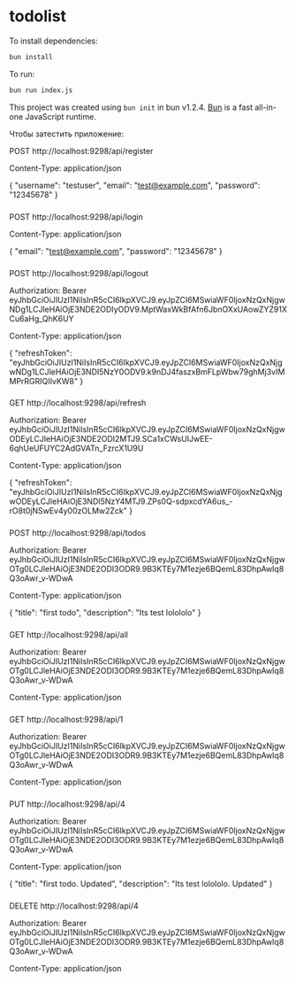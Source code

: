# todolist

To install dependencies:

```bash
bun install
```

To run:

```bash
bun run index.js
```

This project was created using `bun init` in bun v1.2.4. [Bun](https://bun.sh) is a fast all-in-one JavaScript runtime.


Чтобы затестить приложение:


POST http://localhost:9298/api/register

Content-Type: application/json

{
"username": "testuser",
"email": "test@example.com",
"password": "12345678"
}


###
POST http://localhost:9298/api/login

Content-Type: application/json

{
"email": "test@example.com",
"password": "12345678"
}


###
POST http://localhost:9298/api/logout

Authorization: Bearer eyJhbGciOiJIUzI1NiIsInR5cCI6IkpXVCJ9.eyJpZCI6MSwiaWF0IjoxNzQxNjgwNDg1LCJleHAiOjE3NDE2ODIyODV9.MptWaxWkBfAfn6JbnOXxUAowZYZ91XCu6aHg_QhK6UY

Content-Type: application/json

{
"refreshToken": "eyJhbGciOiJIUzI1NiIsInR5cCI6IkpXVCJ9.eyJpZCI6MSwiaWF0IjoxNzQxNjgwNDg1LCJleHAiOjE3NDI5NzY0ODV9.k9nDJ4faszxBmFLpWbw79ghMj3vIMMPrRGRIQIIvKW8"
}



###
GET http://localhost:9298/api/refresh

Authorization: Bearer eyJhbGciOiJIUzI1NiIsInR5cCI6IkpXVCJ9.eyJpZCI6MSwiaWF0IjoxNzQxNjgwODEyLCJleHAiOjE3NDE2ODI2MTJ9.SCa1xCWsUIJwEE-6qhUeUFUYC2AdGVATn_FzrcX1U9U

Content-Type: application/json

{
"refreshToken": "eyJhbGciOiJIUzI1NiIsInR5cCI6IkpXVCJ9.eyJpZCI6MSwiaWF0IjoxNzQxNjgwODEyLCJleHAiOjE3NDI5NzY4MTJ9.ZPs0Q-sdpxcdYA6us_-rO8t0jNSwEv4y00zOLMw2Zck"
}



###
POST http://localhost:9298/api/todos

Authorization: Bearer eyJhbGciOiJIUzI1NiIsInR5cCI6IkpXVCJ9.eyJpZCI6MSwiaWF0IjoxNzQxNjgwOTg0LCJleHAiOjE3NDE2ODI3ODR9.9B3KTEy7M1ezje6BQemL83DhpAwIq8Q3oAwr_v-WDwA

Content-Type: application/json

{
"title": "first todo",
"description": "Its test lolololo"
}



###
GET http://localhost:9298/api/all

Authorization: Bearer eyJhbGciOiJIUzI1NiIsInR5cCI6IkpXVCJ9.eyJpZCI6MSwiaWF0IjoxNzQxNjgwOTg0LCJleHAiOjE3NDE2ODI3ODR9.9B3KTEy7M1ezje6BQemL83DhpAwIq8Q3oAwr_v-WDwA

Content-Type: application/json





###
GET http://localhost:9298/api/1

Authorization: Bearer eyJhbGciOiJIUzI1NiIsInR5cCI6IkpXVCJ9.eyJpZCI6MSwiaWF0IjoxNzQxNjgwOTg0LCJleHAiOjE3NDE2ODI3ODR9.9B3KTEy7M1ezje6BQemL83DhpAwIq8Q3oAwr_v-WDwA

Content-Type: application/json





###
PUT http://localhost:9298/api/4

Authorization: Bearer eyJhbGciOiJIUzI1NiIsInR5cCI6IkpXVCJ9.eyJpZCI6MSwiaWF0IjoxNzQxNjgwOTg0LCJleHAiOjE3NDE2ODI3ODR9.9B3KTEy7M1ezje6BQemL83DhpAwIq8Q3oAwr_v-WDwA

Content-Type: application/json

{
"title": "first todo. Updated",
"description": "Its test lolololo. Updated"
}



###
DELETE http://localhost:9298/api/4

Authorization: Bearer eyJhbGciOiJIUzI1NiIsInR5cCI6IkpXVCJ9.eyJpZCI6MSwiaWF0IjoxNzQxNjgwOTg0LCJleHAiOjE3NDE2ODI3ODR9.9B3KTEy7M1ezje6BQemL83DhpAwIq8Q3oAwr_v-WDwA


Content-Type: application/json

###